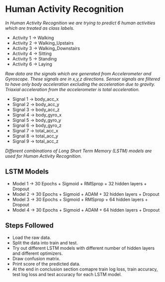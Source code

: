 # Human Activity Recognition

*In Human Activity Recognition we are trying to predict 6 human activities which are treated as class labels.*

- Activity 1 -> Walking
- Activity 2 -> Walking_Upstairs
- Activity 3 -> Walking_Downstairs
- Activity 4 -> Sitting
- Activity 5 -> Standing
- Activity 6 -> Laying

*Raw data are the signals which are generated from Accelerometer and Gyroscope. These signals are in x,y,z directions. Sensor signals are filtered to have only body acceleration excluding the acceleration due to gravity. Triaxial acceleration from the accelerometer is total acceleration.*

- Signal 1 -> body_acc_x
- Signal 2 -> body_acc_y
- Signal 3 -> body_acc_z
- Signal 4 -> body_gyro_x
- Signal 5 -> body_gyro_y
- Signal 6 -> body_gyro_z
- Signal 7 -> total_acc_x
- Signal 8 -> total_acc_y
- Signal 9 -> total_acc_z

*Different combinations of Long Short Term Memory (LSTM) models are used for Human Activity Recognition.*

## LSTM Models

- Model 1 -> 30 Epochs + Sigmoid + RMSprop + 32 hidden layers + Dropout
- Model 2 -> 30 Epochs + Sigmoid + ADAM + 32 hidden layers + Dropout
- Model 3 -> 30 Epochs + Sigmoid + RMSprop + 64 hidden layers + Dropout
- Model 4 -> 30 Epochs + Sigmoid + ADAM + 64 hidden layers + Dropout

## Steps Followed

- Load the raw data.
- Split the data into train and test.
- Try out different LSTM models with different number of hidden layers and different optimizers.
- Draw confusion matrix.
- Print score of the predicted data.
- At the end in conclusion section comapre train log loss, train accuracy, test log loss and test accuracy for each LSTM model.
